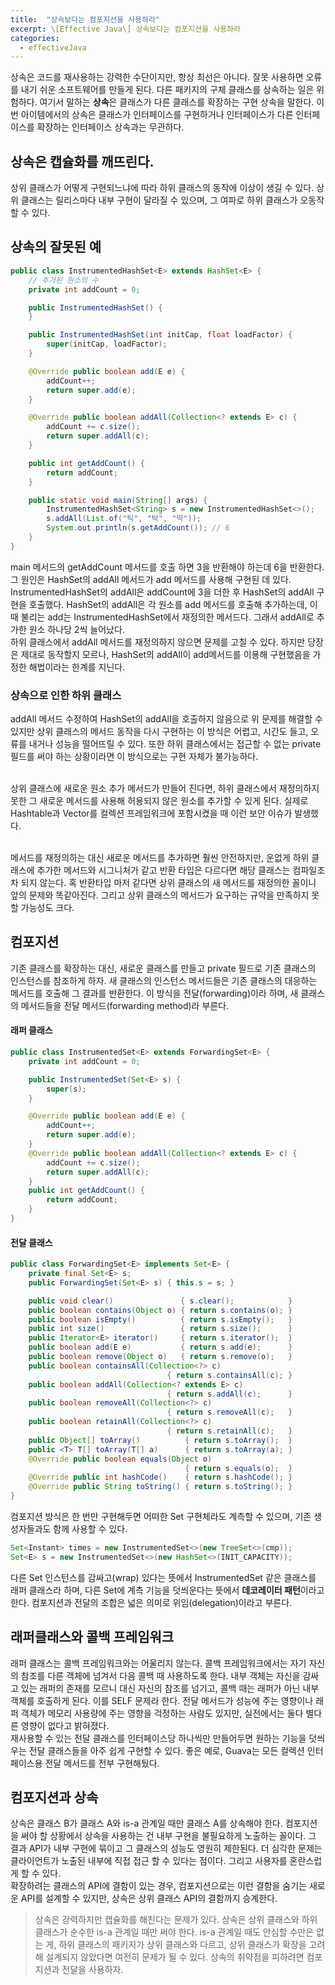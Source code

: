 ```yaml
---
title:  "상속보다는 컴포지션을 사용하라"
excerpt: \[Effective Java\] 상속보다는 컴포지션을 사용하라
categories:
  - effectiveJava
---
```


상속은 코드를 재사용하는 강력한 수단이지만, 항상 최선은 아니다. 잘못 사용하면 오류를 내기 쉬운 소프트웨어를 만들게 된다. 다른 패키지의 구체 클래스를 상속하는 일은 위험하다. 여기서 말하는 **상속**은 클래스가 다른 클래스를 확장하는 구현 상속을 말한다. 이번 아이템에서의 상속은 클래스가 인터페이스를 구현하거나 인터페이스가 다른 인터페이스를 확장하는 인터페이스 상속과는 무관하다.

## 상속은 캡슐화를 깨뜨린다.
상위 클래스가 어떻게 구현되느냐에 따라 하위 클래스의 동작에 이상이 생길 수 있다. 상위 클래스는 릴리스마다 내부 구현이 달라질 수 있으며, 그 여파로 하위 클래스가 오동작할 수 있다.

## 상속의 잘못된 예
  
```java
public class InstrumentedHashSet<E> extends HashSet<E> {
    // 추가된 원소의 수
    private int addCount = 0;

    public InstrumentedHashSet() {
    }

    public InstrumentedHashSet(int initCap, float loadFactor) {
        super(initCap, loadFactor);
    }

    @Override public boolean add(E e) {
        addCount++;
        return super.add(e);
    }

    @Override public boolean addAll(Collection<? extends E> c) {
        addCount += c.size();
        return super.addAll(c);
    }

    public int getAddCount() {
        return addCount;
    }

    public static void main(String[] args) {
        InstrumentedHashSet<String> s = new InstrumentedHashSet<>();
        s.addAll(List.of("틱", "탁", "딱"));
        System.out.println(s.getAddCount()); // 6
    }
}
```  

main 메서드의 getAddCount 메서드를 호출 하면 3을 반환해야 하는데 6을 반환한다. 그 원인은 HashSet의 addAll 메서드가 add 메서드를 사용해 구현된 데 있다.  
InstrumentedHashSet의 addAll은 addCount에 3을 더한 후 HashSet의 addAll 구현을 호출했다. HashSet의 addAll은 각 원소를 add 메서드를 호출해 추가하는데, 이때 불리는 add는 InstrumentedHashSet에서 재정의한 메서드다. 그래서 addAll로 추가한 원소 하나당 2씩 늘어났다.  
하위 클래스에서 addAll 메서드를 재정의하지 않으면 문제를 고칠 수 있다. 하지만 당장은 제대로 동작할지 모르나, HashSet의 addAll이 add메서드를 이용해 구현했음을 가정한 해법이라는 한계를 지닌다.

### 상속으로 인한 하위 클래스
addAll 메서드 수정하여 HashSet의 addAll을 호출하지 않음으로 위 문제를 해결할 수 있지만 상위 클래스의 메서드 동작을 다시 구현하는 이 방식은 어렵고, 시간도 들고, 오류를 내거나 성능을 떨어뜨릴 수 있다. 또한 하위 클래스에서는 접근할 수 없는 private 필드를 써야 하는 상황이라면 이 방식으로는 구현 자체가 불가능하다.  
<br/>

상위 클래스에 새로운 원소 추가 메서드가 만들어 진다면, 하위 클래스에서 재정의하지 못한 그 새로운 메서드를 사용해 허용되지 않은 원소를 추가할 수 있게 된다. 실제로 Hashtable과 Vector를 컬렉션 프레임워크에 포함시켰을 때 이런 보안 이슈가 발생했다.  
<br/>

메서드를 재정의하는 대신 새로운 메서드를 추가하면 훨씬 안전하지만, 운없게 하위 클래스에 추가한 메서드와 시그니처가 같고 반환 타입은 다르다면 해당 클래스는 컴파일조차 되지 않는다. 혹 반환타입 마저 같다면 상위 클래스의 새 메서드를 재정의한 꼴이니 앞의 문제와 똑같아진다. 그리고 상위 클래스의 메서드가 요구하는 규약을 만족하지 못할 가능성도 크다.

## 컴포지션
기존 클래스를 확장하는 대신, 새로운 클래스를 만들고 private 필드로 기존 클래스의 인스턴스를 참조하게 하자. 새 클래스의 인스턴스 메서드들은 기존 클래스의 대응하는 메서드를 호출해 그 결과를 반환한다. 이 방식을 전달(forwarding)이라 하며, 새 클래스의 메서드들을 전달 메서드(forwarding method)라 부른다.

#### 래퍼 클래스
  
```java
public class InstrumentedSet<E> extends ForwardingSet<E> {
    private int addCount = 0;

    public InstrumentedSet(Set<E> s) {
        super(s);
    }

    @Override public boolean add(E e) {
        addCount++;
        return super.add(e);
    }
    @Override public boolean addAll(Collection<? extends E> c) {
        addCount += c.size();
        return super.addAll(c);
    }
    public int getAddCount() {
        return addCount;
    }
}
```  

#### 전달 클래스

  
```java
public class ForwardingSet<E> implements Set<E> {
    private final Set<E> s;
    public ForwardingSet(Set<E> s) { this.s = s; }

    public void clear()               { s.clear();            }
    public boolean contains(Object o) { return s.contains(o); }
    public boolean isEmpty()          { return s.isEmpty();   }
    public int size()                 { return s.size();      }
    public Iterator<E> iterator()     { return s.iterator();  }
    public boolean add(E e)           { return s.add(e);      }
    public boolean remove(Object o)   { return s.remove(o);   }
    public boolean containsAll(Collection<?> c)
                                   { return s.containsAll(c); }
    public boolean addAll(Collection<? extends E> c)
                                   { return s.addAll(c);      }
    public boolean removeAll(Collection<?> c)
                                   { return s.removeAll(c);   }
    public boolean retainAll(Collection<?> c)
                                   { return s.retainAll(c);   }
    public Object[] toArray()          { return s.toArray();  }
    public <T> T[] toArray(T[] a)      { return s.toArray(a); }
    @Override public boolean equals(Object o)
                                       { return s.equals(o);  }
    @Override public int hashCode()    { return s.hashCode(); }
    @Override public String toString() { return s.toString(); }
}
```  

컴포지션 방식은 한 번만 구현해두면 어떠한 Set 구현체라도 계측할 수 있으며, 기존 생성자들과도 함께 사용할 수 있다.

  
```java
Set<Instant> times = new InstrumentedSet<>(new TreeSet<>(cmp));
Set<E> s = new InstrumentedSet<>(new HashSet<>(INIT_CAPACITY));
```  

다른 Set 인스턴스를 감싸고(wrap) 있다는 뜻에서 InstrumentedSet 같은 클래스를 래퍼 클래스라 하며, 다른 Set에 계측 기능을 덧씌운다는 뜻에서 **데코레이터 패턴**이라고 한다. 컴포지션과 전달의 조합은 넓은 의미로 위임(delegation)이라고 부른다.

## 래퍼클래스와 콜백 프레임워크
래퍼 클래스는 콜백 프레임워크와는 어울리지 않는다. 콜백 프레임워크에서는 자기 자신의 참조를 다른 객체에 넘겨서 다음 콜백 때 사용하도록 한다. 내부 객체는 자신을 감싸고 있는 래퍼의 존재를 모르니 대신 자신의 참조를 넘기고, 콜백 때는 래퍼가 아닌 내부 객체를 호출하게 된다. 이를 SELF 문제라 한다. 전달 메서드가 성능에 주는 영향이나 래퍼 객체가 메모리 사용량에 주는 영향을 걱정하는 사람도 있지만, 실전에서는 둘다 별다른 영향이 없다고 밝혀졌다.  
재사용할 수 있는 전달 클래스를 인터페이스당 하나씩만 만들어두면 원하는 기능을 덧씌우는 전달 클래스들을 아주 쉽게 구현할 수 있다. 좋은 예로, Guava는 모든 컬렉션 인터페이스용 전달 메서드를 전부 구현해뒀다.


## 컴포지션과 상속
상속은 클래스 B가 클래스 A와 is-a 관계일 때만 클래스 A를 상속해야 한다. 컴포지션을 써야 할 상황에서 상속을 사용하는 건 내부 구현을 불필요하게 노출하는 꼴이다. 그 결과 API가 내부 구현에 묶이고 그 클래스의 성능도 영원히 제한된다. 더 심각한 문제는 클라이언트가 노출된 내부에 직접 접근 할 수 있다는 점이다. 그리고 사용자를 혼란스럽게 할 수 있다.  
확장하려는 클래스의 API에 결함이 있는 경우, 컴포지션으로는 이런 결함을 숨기는 새로운 API를 설계할 수 있지만, 상속은 상위 클래스 API의 결함까지 승계한다.

> 상속은 강력하지만 캡슐화를 해친다는 문제가 있다. 상속은 상위 클래스와 하위 클래스가 순수한 is-a 관계일 때만 써야 한다. is-a 관계일 때도 안심할 수만은 없는 게, 하위 클래스의 패키지가 상위 클래스와 다르고, 상위 클래스가 확장을 고려해 설계되지 않았다면 여전히 문제가 될 수 있다. 상속의 취약점을 피하려면 컴포지션과 전달을 사용하자.
